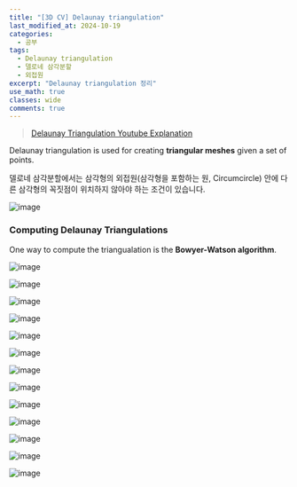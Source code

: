 ```yaml
---
title: "[3D CV] Delaunay triangulation"
last_modified_at: 2024-10-19
categories:
  - 공부
tags:
  - Delaunay triangulation
  - 델로네 삼각분할
  - 외접원
excerpt: "Delaunay triangulation 정리"
use_math: true
classes: wide
comments: true
---
```


> [Delaunay Triangulation Youtube Explanation](https://www.youtube.com/watch?v=GctAunEuHt4)

Delaunay triangulation is used for creating **triangular meshes** given a set of points.

델로네 삼각분할에서는 삼각형의 외접원(삼각형을 포함하는 원, Circumcircle) 안에 다른 삼각형의 꼭짓점이 위치하지 않아야 하는 조건이 있습니다.

![image](https://github.com/user-attachments/assets/40cc7513-2322-4fa2-b2f2-25599f650964)

### Computing Delaunay Triangulations

One way to compute the triangualation is the **Bowyer-Watson algorithm**.

![image](https://github.com/user-attachments/assets/cf9b481b-c883-43a5-979f-0b1d76ce1ad0)

![image](https://github.com/user-attachments/assets/0638e6f4-ac49-4fd3-80d5-3f06c74eeec9)

![image](https://github.com/user-attachments/assets/711f3ebb-913c-4d1c-b4ad-c30dd41ce6c9)

![image](https://github.com/user-attachments/assets/a4fc6986-4b0e-47ac-a7aa-a1b042706bee)

![image](https://github.com/user-attachments/assets/b9896eb3-ed24-4f7f-8ac6-46ba07095834)

![image](https://github.com/user-attachments/assets/2e60cec0-e959-4693-b442-3dba2d1b1672)

![image](https://github.com/user-attachments/assets/768e2d50-c184-48e5-b27a-172a68e58712)

![image](https://github.com/user-attachments/assets/a4cbebfa-ac3f-4c77-8817-9ef2fe70e5f4)

![image](https://github.com/user-attachments/assets/657fdbda-3e45-47fa-b4ab-c7d5565eeb1c)

![image](https://github.com/user-attachments/assets/81a007ee-0a07-4f28-8aaf-084047ddb890)

![image](https://github.com/user-attachments/assets/94d1a17a-6e39-4d7d-a5eb-69f4601363dc)

![image](https://github.com/user-attachments/assets/5e97e326-0e98-4382-a8bb-fba84bd330f4)

![image](https://github.com/user-attachments/assets/511deb7f-49b4-4ef7-8d8b-6bfe46891285)
